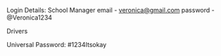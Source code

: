 Login Details: School Manager
email - veronica@gmail.com
password - @Veronica1234


Drivers

Universal Password: #1234Itsokay